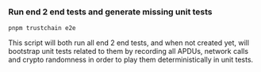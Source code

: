 ### Run end 2 end tests and generate missing unit tests

```
pnpm trustchain e2e
```

This script will both run all end 2 end tests, and when not created yet, will bootstrap unit tests related to them by recording all APDUs, network calls and crypto randomness in order to play them deterministically in unit tests.
